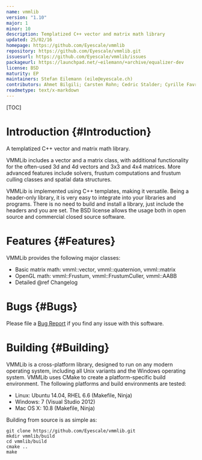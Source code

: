 ```yaml
---
name: vmmlib
version: "1.10"
major: 1
minor: 10
description: Templatized C++ vector and matrix math library
updated: 25/02/16
homepage: https://github.com/Eyescale/vmmlib
repository: https://github.com/Eyescale/vmmlib.git
issuesurl: https://github.com/Eyescale/vmmlib/issues
packageurl: https://launchpad.net/~eilemann/+archive/equalizer-dev
license: BSD
maturity: EP
maintainers: Stefan Eilemann (eile@eyescale.ch)
contributors: Ahmet Bilgili; Carsten Rohn; Cedric Stalder; Cyrille Favreau; Daniel Nachbaur; Daniel Pfeifer; Dardo D Kleiner; Fabien Delalondre; Jafet Villafranca; Jafet Villafranca Diaz; John Biddiscombe; Jonas Boesch; Juan Hernando; Julio Delgado; Marwan; Maxim Makhinya; Michael Seifert; Pablo Toharia; Rafael Ballester; Raphael Dumusc; Sarah Amsellem; Stefan Eilemann; Susanne Suter; dustin82; eile; hernando; julius87; l3m; marwan-abdellah; max_mahinya; phschlegel; purplekarrot; rballester; steiner-; susuter
readmetype: text/x-markdown
---
```

[TOC]

# Introduction {#Introduction}

A templatized C++ vector and matrix math library.

VMMLib includes a vector and a matrix class, with additional
functionality for the often-used 3d and 4d vectors and 3x3 and 4x4
matrices. More advanced features include solvers, frustum computations
and frustum culling classes and spatial data structures.

VMMLib is implemented using C++ templates, making it versatile. Being a
header-only library, it is very easy to integrate into your libraries
and programs. There is no need to build and install a library, just
include the headers and you are set. The BSD license allows the usage
both in open source and commercial closed source software.

# Features {#Features}

VMMLib provides the following major classes:
* Basic matrix math: vmml::vector, vmml::quaternion, vmml::matrix
* OpenGL math: vmml::Frustum, vmml::FrustumCuller, vmml::AABB
* Detailed @ref Changelog

# Bugs {#Bugs}

Please file a [Bug Report](https://github.com/Eyescale/vmmlib/issues) if
you find any issue with this software.

# Building {#Building}

VMMLib is a cross-platform library, designed to run on any modern operating
system, including all Unix variants and the Windows operating system. VMMLib
uses CMake to create a platform-specific build environment. The following
platforms and build environments are tested:

* Linux: Ubuntu 14.04, RHEL 6.6 (Makefile, Ninja)
* Windows: 7 (Visual Studio 2012)
* Mac OS X: 10.8 (Makefile, Ninja)

Building from source is as simple as:

    git clone https://github.com/Eyescale/vmmlib.git
    mkdir vmmlib/build
    cd vmmlib/build
    cmake ..
    make

